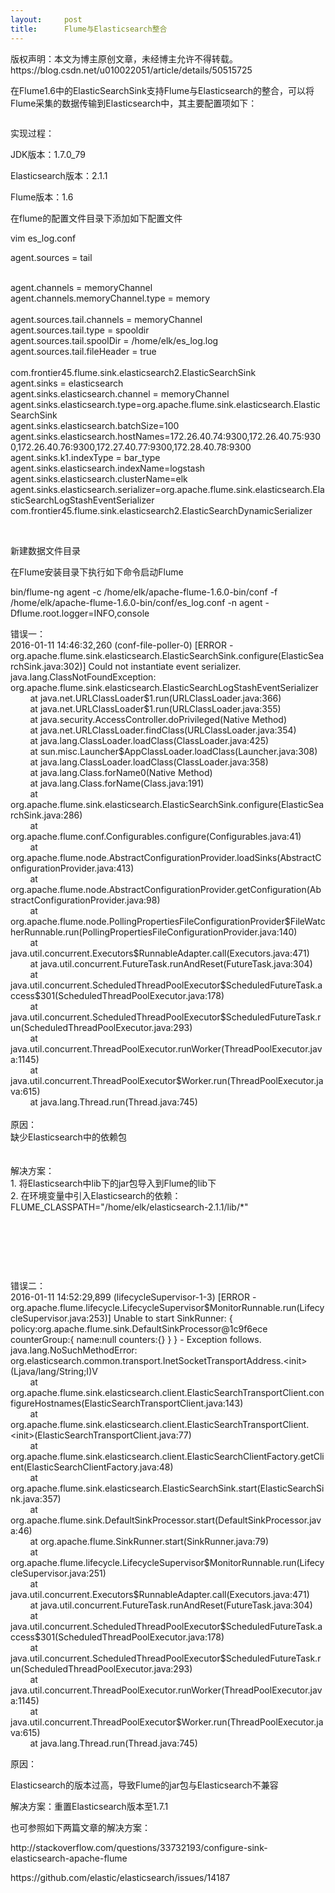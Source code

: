 ```yaml
---
layout:     post
title:      Flume与Elasticsearch整合
---
```

<div id="article_content" class="article_content clearfix csdn-tracking-statistics" data-pid="blog" data-mod="popu_307" data-dsm="post">
								<div class="article-copyright">
					版权声明：本文为博主原创文章，未经博主允许不得转载。					https://blog.csdn.net/u010022051/article/details/50515725				</div>
								            <link rel="stylesheet" href="https://csdnimg.cn/release/phoenix/template/css/ck_htmledit_views-f76675cdea.css">
						<div class="htmledit_views" id="content_views">
                
<p>在Flume1.6中的ElasticSearchSink支持Flume与Elasticsearch的整合，可以将Flume采集的数据传输到Elasticsearch中，其主要配置项如下：<br></p>
<p><img src="https://img-blog.csdn.net/20160114111646133?watermark/2/text/aHR0cDovL2Jsb2cuY3Nkbi5uZXQv/font/5a6L5L2T/fontsize/400/fill/I0JBQkFCMA==/dissolve/70/gravity/Center" alt=""><br></p>
<p>实现过程：</p>
<p>JDK版本：1.7.0_79</p>
<p>Elasticsearch版本：2.1.1</p>
<p>Flume版本：1.6</p>
<p>在flume的配置文件目录下添加如下配置文件</p>
<p>vim es_log.conf</p>
<p>agent.sources = tail<br><br></p>
<p>agent.channels = memoryChannel<br>
agent.channels.memoryChannel.type = memory<br><br>
agent.sources.tail.channels = memoryChannel<br>
agent.sources.tail.type = spooldir<br>
agent.sources.tail.spoolDir = /home/elk/es_log.log<br>
agent.sources.tail.fileHeader = true<br><br>
com.frontier45.flume.sink.elasticsearch2.ElasticSearchSink<br>
agent.sinks = elasticsearch<br>
agent.sinks.elasticsearch.channel = memoryChannel<br>
agent.sinks.elasticsearch.type=org.apache.flume.sink.elasticsearch.ElasticSearchSink<br>
agent.sinks.elasticsearch.batchSize=100<br>
agent.sinks.elasticsearch.hostNames=172.26.40.74:9300,172.26.40.75:9300,172.26.40.76:9300,172.27.40.77:9300,172.28.40.78:9300<br>
agent.sinks.k1.indexType = bar_type<br>
agent.sinks.elasticsearch.indexName=logstash<br>
agent.sinks.elasticsearch.clusterName=elk<br>
agent.sinks.elasticsearch.serializer=org.apache.flume.sink.elasticsearch.ElasticSearchLogStashEventSerializer<br>
com.frontier45.flume.sink.elasticsearch2.ElasticSearchDynamicSerializer<br></p>
<p><br></p>
<p>新建数据文件目录</p>
<p>在Flume安装目录下执行如下命令启动Flume</p>
<p>bin/flume-ng agent -c /home/elk/apache-flume-1.6.0-bin/conf -f /home/elk/apache-flume-1.6.0-bin/conf/es_log.conf -n agent -Dflume.root.logger=INFO,console<br></p>
<p>错误一：<br>
2016-01-11 14:46:32,260 (conf-file-poller-0) [ERROR - org.apache.flume.sink.elasticsearch.ElasticSearchSink.configure(ElasticSearchSink.java:302)] Could not instantiate event serializer.<br>
java.lang.ClassNotFoundException: org.apache.flume.sink.elasticsearch.ElasticSearchLogStashEventSerializer<br>
        at java.net.URLClassLoader$1.run(URLClassLoader.java:366)<br>
        at java.net.URLClassLoader$1.run(URLClassLoader.java:355)<br>
        at java.security.AccessController.doPrivileged(Native Method)<br>
        at java.net.URLClassLoader.findClass(URLClassLoader.java:354)<br>
        at java.lang.ClassLoader.loadClass(ClassLoader.java:425)<br>
        at sun.misc.Launcher$AppClassLoader.loadClass(Launcher.java:308)<br>
        at java.lang.ClassLoader.loadClass(ClassLoader.java:358)<br>
        at java.lang.Class.forName0(Native Method)<br>
        at java.lang.Class.forName(Class.java:191)<br>
        at org.apache.flume.sink.elasticsearch.ElasticSearchSink.configure(ElasticSearchSink.java:286)<br>
        at org.apache.flume.conf.Configurables.configure(Configurables.java:41)<br>
        at org.apache.flume.node.AbstractConfigurationProvider.loadSinks(AbstractConfigurationProvider.java:413)<br>
        at org.apache.flume.node.AbstractConfigurationProvider.getConfiguration(AbstractConfigurationProvider.java:98)<br>
        at org.apache.flume.node.PollingPropertiesFileConfigurationProvider$FileWatcherRunnable.run(PollingPropertiesFileConfigurationProvider.java:140)<br>
        at java.util.concurrent.Executors$RunnableAdapter.call(Executors.java:471)<br>
        at java.util.concurrent.FutureTask.runAndReset(FutureTask.java:304)<br>
        at java.util.concurrent.ScheduledThreadPoolExecutor$ScheduledFutureTask.access$301(ScheduledThreadPoolExecutor.java:178)<br>
        at java.util.concurrent.ScheduledThreadPoolExecutor$ScheduledFutureTask.run(ScheduledThreadPoolExecutor.java:293)<br>
        at java.util.concurrent.ThreadPoolExecutor.runWorker(ThreadPoolExecutor.java:1145)<br>
        at java.util.concurrent.ThreadPoolExecutor$Worker.run(ThreadPoolExecutor.java:615)<br>
        at java.lang.Thread.run(Thread.java:745)<br><span></span><br>
原因：<br>
缺少Elasticsearch中的依赖包<br><br><br>
解决方案：<br>
1. 将Elasticsearch中lib下的jar包导入到Flume的lib下<br>
2. 在环境变量中引入Elasticsearch的依赖：<br><span></span>FLUME_CLASSPATH="/home/elk/elasticsearch-2.1.1/lib/*"<br></p>
<p><br></p>
<p><br></p>
<p><br></p>
<p>错误二：<br>
2016-01-11 14:52:29,899 (lifecycleSupervisor-1-3) [ERROR - org.apache.flume.lifecycle.LifecycleSupervisor$MonitorRunnable.run(LifecycleSupervisor.java:253)] Unable to start SinkRunner: { policy:org.apache.flume.sink.DefaultSinkProcessor@1c9f6ece counterGroup:{
 name:null counters:{} } } - Exception follows.<br>
java.lang.NoSuchMethodError: org.elasticsearch.common.transport.InetSocketTransportAddress.&lt;init&gt;(Ljava/lang/String;I)V<br>
        at org.apache.flume.sink.elasticsearch.client.ElasticSearchTransportClient.configureHostnames(ElasticSearchTransportClient.java:143)<br>
        at org.apache.flume.sink.elasticsearch.client.ElasticSearchTransportClient.&lt;init&gt;(ElasticSearchTransportClient.java:77)<br>
        at org.apache.flume.sink.elasticsearch.client.ElasticSearchClientFactory.getClient(ElasticSearchClientFactory.java:48)<br>
        at org.apache.flume.sink.elasticsearch.ElasticSearchSink.start(ElasticSearchSink.java:357)<br>
        at org.apache.flume.sink.DefaultSinkProcessor.start(DefaultSinkProcessor.java:46)<br>
        at org.apache.flume.SinkRunner.start(SinkRunner.java:79)<br>
        at org.apache.flume.lifecycle.LifecycleSupervisor$MonitorRunnable.run(LifecycleSupervisor.java:251)<br>
        at java.util.concurrent.Executors$RunnableAdapter.call(Executors.java:471)<br>
        at java.util.concurrent.FutureTask.runAndReset(FutureTask.java:304)<br>
        at java.util.concurrent.ScheduledThreadPoolExecutor$ScheduledFutureTask.access$301(ScheduledThreadPoolExecutor.java:178)<br>
        at java.util.concurrent.ScheduledThreadPoolExecutor$ScheduledFutureTask.run(ScheduledThreadPoolExecutor.java:293)<br>
        at java.util.concurrent.ThreadPoolExecutor.runWorker(ThreadPoolExecutor.java:1145)<br>
        at java.util.concurrent.ThreadPoolExecutor$Worker.run(ThreadPoolExecutor.java:615)<br>
        at java.lang.Thread.run(Thread.java:745)<br></p>
<p>原因：</p>
<p>Elasticsearch的版本过高，导致Flume的jar包与Elasticsearch不兼容</p>
<p>解决方案：重置Elasticsearch版本至1.7.1</p>
<p>也可参照如下两篇文章的解决方案：</p>
<p>http://stackoverflow.com/questions/33732193/configure-sink-elasticsearch-apache-flume<br></p>
<p>https://github.com/elastic/elasticsearch/issues/14187<br></p>
<p><br></p>
<p><br></p>
            </div>
                </div>